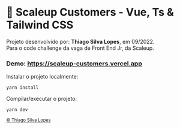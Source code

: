 <!--
<div align="center">
<img src="./docs/app.jpg" align="center">
</div> -->

# 👔 Scaleup Customers - Vue, Ts & Tailwind CSS

<p>Projeto desenvolvido por: <strong>Thiago Silva Lopes</strong>, em 09/2022.<br/>
Para o code challenge da vaga de Front End Jr, da Scaleup.</p>

### Demo: https://scaleup-customers.vercel.app

<p> Instalar o projeto localmente: </p>

```
yarn install
```

<p> Compilar/executar o projeto: </p>

```
yarn dev
```

<small>
<a href="https://github.com/Thiagoow" target="_blank">
  © Thiago Silva Lopes
</a>
</small>
